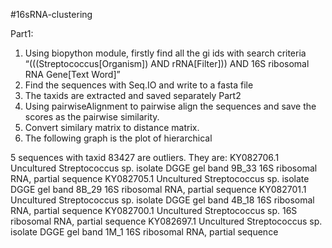 #16sRNA-clustering

Part1:
1.	Using biopython module, firstly find all the gi ids with search criteria “(((Streptococcus[Organism]) AND rRNA[Filter])) AND 16S ribosomal RNA Gene[Text Word]”
2.	Find the sequences with Seq.IO and write to a fasta file
3.	The taxids are extracted and saved separately
Part2
1.	Using pairwiseAlignment to pairwise align the sequences and save the scores as the pairwise similarity.
2.	Convert similary matrix to distance matrix.
3.	The following graph is the plot of hierarchical



5 sequences with taxid 83427 are outliers. They are: KY082706.1 Uncultured Streptococcus sp. isolate DGGE gel band 9B_33 16S ribosomal RNA, partial sequence KY082705.1 Uncultured Streptococcus sp. isolate DGGE gel band 8B_29 16S ribosomal RNA, partial sequence KY082701.1 Uncultured Streptococcus sp. isolate DGGE gel band 4B_18 16S ribosomal RNA, partial sequence KY082700.1 Uncultured Streptococcus sp. 16S ribosomal RNA, partial sequence KY082697.1 Uncultured Streptococcus sp. isolate DGGE gel band 1M_1 16S ribosomal RNA, partial sequence
